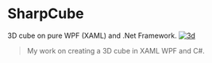 # SharpCube
3D cube on pure WPF (XAML) and .Net Framework.
<a href="https://imgbb.com/"><img src="https://i.ibb.co/gjz1jmN/3d.png" alt="3d" border="0"></a>

> My work on creating a 3D cube in XAML WPF and C#.
